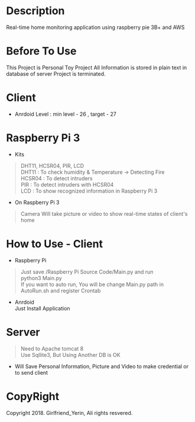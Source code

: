 # Description
Real-time home monitoring application using raspberry pie 3B+ and AWS

# Before To Use
This Project is Personal Toy Project
All Information is stored in plain text in database of server
Project is terminated.

# Client
- Anrdoid Level : min level - 26 , target - 27

# Raspberry Pi 3
- Kits
 > DHT11, HCSR04, PIR, LCD \
DHT11 : To check humidity & Temperature -> Detecting Fire \
HCSR04 : To detect intruders \
PIR : To detect intruders with HCSR04 \
LCD : To show recognized information in Raspberry Pi 3
 
- On Raspberry Pi 3
 > Camera
Will take picture or video to show real-time states of client's home

# How to Use - Client
- Raspberry Pi 
> Just save /Raspberry Pi Source Code/Main.py and run \
python3 Main.py \
> If you want to auto run, You will be change Main.py path in AutoRun.sh and register Crontab

- Anrdoid \
Just Install Application

# Server
> Need to Apache tomcat 8 \
Use Sqllite3, But Using Another DB is OK
- Will Save Personal Information, Picture and Video to make credential or to send client

# CopyRight
 Copyright 2018. Girlfriend_Yerin, Ali rights resvered.
